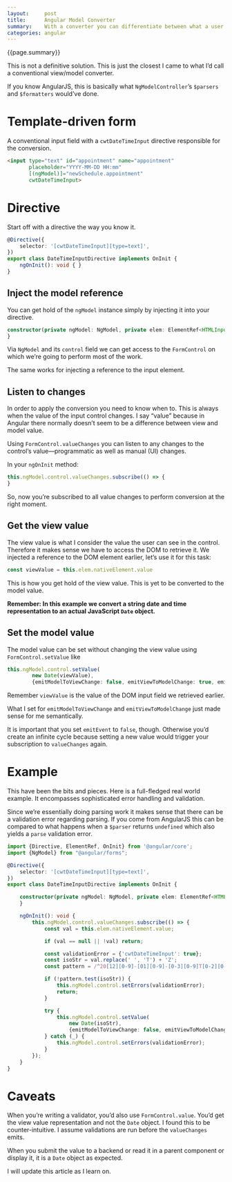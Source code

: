 ```yaml
---
layout:     post
title:      Angular Model Converter
summary:    With a converter you can differentiate between what a user sees (view value) and what is actually persisted in the model (model value). This can be used for date/time input fields for instance where you want to display a string but want to save a JavaScript `Date` object.
categories: angular
---
```


{{page.summary}}

This is not a definitive solution. This is just the closest I came to what I’d call a conventional view/model converter.

If you know AngularJS, this is basically what `NgModelController`’s `$parsers` and `$formatters` would’ve done.

# Template-driven form

A conventional input field with a `cwtDateTimeInput` directive responsible for the conversion.

```html
<input type="text" id="appointment" name="appointment"
       placeholder="YYYY-MM-DD HH:mm"
       [(ngModel)]="newSchedule.appointment"
       cwtDateTimeInput>
```

# Directive

Start off with a directive the way you know it.

```typescript
@Directive({
    selector: '[cwtDateTimeInput][type=text]',
})
export class DateTimeInputDirective implements OnInit {
    ngOnInit(): void { }
}
```

## Inject the model reference

You can get hold of the `ngModel` instance simply by injecting it into your directive.

```typescript
constructor(private ngModel: NgModel, private elem: ElementRef<HTMLInputElement>) {
}
```

Via `NgModel` and its `control` field we can get access to the `FormControl` on which we’re going to perform most of the work.

The same works for injecting a reference to the input element.

## Listen to changes

In order to apply the conversion you need to know when to. This is always when the value of the input control changes. I say “value” because in Angular there normally doesn’t seem to be a difference between view and model value.

Using `FormControl.valueChanges` you can listen to any changes to the control’s value—programmatic as well as manual (UI) changes.

In your `ngOnInit` method:

```typescript
this.ngModel.control.valueChanges.subscribe(() => {
}
```
So, now you’re subscribed to all value changes to perform conversion at the right moment.

## Get the view value

The view value is what I consider the value the user can see in the control. Therefore it makes sense we have to access the DOM to retrieve it. We injected a reference to the DOM element earlier, let’s use it for this task:

```typescript
const viewValue = this.elem.nativeElement.value
```

This is how you get hold of the view value. This is yet to be converted to the model value.

**Remember: In this example we convert a string date and time representation to an actual JavaScript `Date` object.**

## Set the model value

The model value can be set without changing the view value using `FormControl.setValue` like

```typescript
this.ngModel.control.setValue(
        new Date(viewValue),
        {emitModelToViewChange: false, emitViewToModelChange: true, emitEvent: false});
```

Remember `viewValue` is the value of the DOM input field we retrieved earlier.

What I set for `emitModelToViewChange` and `emitViewToModelChange` just made sense for me semantically. 

It is important that you set `emitEvent` to `false`, though. Otherwise you’d create an infinite cycle because setting a new value would trigger your subscription to `valueChanges` again.

# Example

This have been the bits and pieces. Here is a full-fledged real world example. It encompasses sophisticated error handling and validation.

Since we’re essentially doing parsing work it makes sense that there can be a validation error regarding parsing. If you come from AngularJS this can be compared to what happens when a `$parser` returns `undefined` which also yields a `parse` validation error.

```typescript
import {Directive, ElementRef, OnInit} from '@angular/core';
import {NgModel} from "@angular/forms";

@Directive({
    selector: '[cwtDateTimeInput][type=text]',
})
export class DateTimeInputDirective implements OnInit {

    constructor(private ngModel: NgModel, private elem: ElementRef<HTMLInputElement>) {
    }

    ngOnInit(): void {
        this.ngModel.control.valueChanges.subscribe(() => {
            const val = this.elem.nativeElement.value;

            if (val == null || !val) return;

            const validationError = {'cwtDateTimeInput': true};
            const isoStr = val.replace(' ', 'T') + 'Z';
            const pattern = /^20[12][0-9]-[01][0-9]-[0-3][0-9]T[0-2][0-9]:[0-5][0-9]Z$/;

            if (!pattern.test(isoStr)) {
                this.ngModel.control.setErrors(validationError);
                return;
            }

            try {
                this.ngModel.control.setValue(
                    new Date(isoStr),
                    {emitModelToViewChange: false, emitViewToModelChange: true, emitEvent: false});
            } catch (_) {
                this.ngModel.control.setErrors(validationError);
            }
        });
    }
}
```

# Caveats

When you’re writing a validator, you’d also use `FormControl.value`. You’d get the view value representation and not the `Date` object. I found this to be counter-intuitive. I assume validations are run before the `valueChanges` emits.

When you submit the value to a backend or read it in a parent component or display it, it is a `Date` object as expected.

I will update this article as I learn on. 
